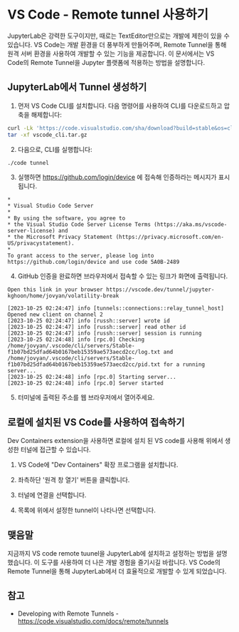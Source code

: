 # VS Code - Remote tunnel 사용하기

JupyterLab은 강력한 도구이지만, 때로는 TextEditor만으로는 개발에 제한이 있을 수 있습니다. VS Code는 개발 환경을 더 풍부하게 만들어주며, Remote Tunnel을 통해 원격 서버 환경을 사용하여 개발할 수 있는 기능을 제공합니다. 이 문서에서는 VS Code의 Remote Tunnel을 Jupyter 플랫폼에 적용하는 방법을 설명합니다.

## JupyterLab에서 Tunnel 생성하기

1. 먼저 VS Code CLI를 설치합니다. 다음 명령어를 사용하여 CLI를 다운로드하고 압축을 해제합니다:

```bash
curl -Lk 'https://code.visualstudio.com/sha/download?build=stable&os=cli-alpine-x64' --output vscode_cli.tar.gz
tar -xf vscode_cli.tar.gz
```

2. 다음으로, CLI를 실행합니다:

```bash
./code tunnel
```

3. 실행하면 <https://github.com/login/device> 에 접속해 인증하라는 메시지가 표시됩니다.

```text
*
* Visual Studio Code Server
*
* By using the software, you agree to
* the Visual Studio Code Server License Terms (https://aka.ms/vscode-server-license) and
* the Microsoft Privacy Statement (https://privacy.microsoft.com/en-US/privacystatement).
*
To grant access to the server, please log into https://github.com/login/device and use code 5A0B-2489
```

4. GitHub 인증을 완료하면 브라우저에서 접속할 수 있는 링크가 화면에 출력됩니다.

```text
Open this link in your browser https://vscode.dev/tunnel/jupyter-kghoon/home/jovyan/volatility-break

[2023-10-25 02:24:47] info [tunnels::connections::relay_tunnel_host] Opened new client on channel 2
[2023-10-25 02:24:47] info [russh::server] wrote id
[2023-10-25 02:24:47] info [russh::server] read other id
[2023-10-25 02:24:47] info [russh::server] session is running
[2023-10-25 02:24:48] info [rpc.0] Checking /home/jovyan/.vscode/cli/servers/Stable-f1b07bd25dfad64b0167beb15359ae573aecd2cc/log.txt and /home/jovyan/.vscode/cli/servers/Stable-f1b07bd25dfad64b0167beb15359ae573aecd2cc/pid.txt for a running server...
[2023-10-25 02:24:48] info [rpc.0] Starting server...
[2023-10-25 02:24:48] info [rpc.0] Server started
```

5. 터미널에 출력된 주소를 웹 브라우저에서 열어주세요.

## 로컬에 설치된 VS Code를 사용하여 접속하기

Dev Containers extension을 사용하면 로컬에 설치 된 VS code를 사용해 위에서 생성한 터널에 접근할 수 있습니다.

1. VS Code에 "Dev Containers" 확장 프로그램을 설치합니다.

2. 좌측하단 '원격 창 열기' 버튼을 클릭합니다.

3. 터널에 연결을 선택합니다.

4. 목록에 위에서 설정한 tunnel이 나타나면 선택합니다.

## 맺음말

지금까지 VS code remote tuunel을 JupyterLab에 설치하고 설정하는 방법을 설명했습니다. 이 도구를 사용하여 더 나은 개발 경험을 즐기시길 바랍니다. VS Code의 Remote Tunnel을 통해 JupyterLab에서 더 효율적으로 개발할 수 있게 되었습니다.

## 참고

- Developing with Remote Tunnels - <https://code.visualstudio.com/docs/remote/tunnels>
